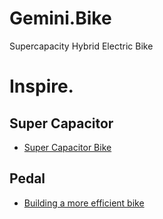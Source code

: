 # Gemini.Bike
Supercapacity Hybrid Electric Bike

# Inspire.
## Super Capacitor
- [Super Capacitor Bike](https://youtu.be/V_f8Q2_Q_J0)

## Pedal
- [Building a more efficient bike](https://youtu.be/xev18rBrNr0)

